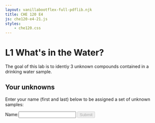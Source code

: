 ```yaml
---
layout: vanillabootflex-full-pdflib.njk
title: CHE 120 E4
js: che120-e4-21.js
styles:
    - che120.css
---
```


# L1 What's in the Water?

The goal of this lab is to identiy 3 unknown compounds contained in a drinking water sample.
## Your unknowns

Enter your name (first and last) below to be assigned a set of unknown samples:

<label for="nameInput">Name:</label><input id="nameInput" oninput="document.getElementById('submitName').disabled=false;"></input>
<button id="submitName" onclick="chooseUnknowns();" disabled>Submit</button>

<div style="display:none;" id="assignedUnknowns">
<p>
You were given three water samples with sample ID numbers: <span id="unknown1"></span>, <span id="unknown2"></span>, and <span id="unknown3"></span>. 
</p>

<p>Click the button to download the spectra of your three unknowns. 
</p>
<button onclick="copyPages()">Download Spectra</button>
<p>
<b>
Remember to print out your spectra and bring them to lab.
</b>
</p>
<p>
<b>Save the pdf file so you can copy and paste (or screenshot) the spectra into your lab report.</b>
</p>



</div>


<script src="https://cdnjs.cloudflare.com/ajax/libs/seedrandom/3.0.5/seedrandom.min.js">
</script>